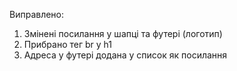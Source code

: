 Виправлено:

1. Змiненi посилання у шапцi та футерi (логотип)
2. Прибрано тег br у h1
3. Адреса у футерi додана у список як посилання
